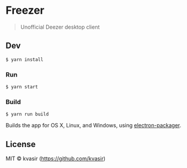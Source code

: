 
# Freezer

> Unofficial Deezer desktop client

## Dev

```
$ yarn install
```

### Run

```
$ yarn start
```

### Build

```
$ yarn run build
```

Builds the app for OS X, Linux, and Windows, using [electron-packager](https://github.com/maxogden/electron-packager).


## License

MIT © kvasir (https://github.com/kvasir)
